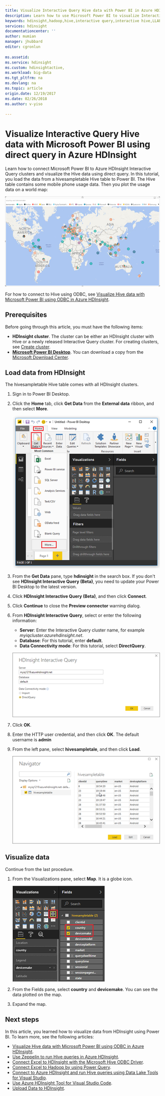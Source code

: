 ```yaml
---
title: Visualize Interactive Query Hive data with Power BI in Azure HDInsight
description: Learn how to use Microsoft Power BI to visualize Interactive Query Hive data processed by Azure HDInsight.
keywords: hdinsight,hadoop,hive,interactive query,interactive hive,LLAP,directquery 
services: hdinsight
documentationcenter: ''
author: mumian
manager: jhubbard
editor: cgronlun

ms.assetid: 
ms.service: hdinsight
ms.custom: hdinsightactive,
ms.workload: big-data
ms.tgt_pltfrm: na
ms.devlang: na
ms.topic: article
origin.date: 12/19/2017
ms.date: 02/26/2018
ms.author: v-yiso

---
```

# Visualize Interactive Query Hive data with Microsoft Power BI using direct query in Azure HDInsight

Learn how to connect Microsoft Power BI to Azure HDInsight Interactive Query clusters and visualize the Hive data using direct query. In this tutorial, you load the data from a hivesampletable Hive table to Power BI. The Hive table contains some mobile phone usage data. Then you plot the usage data on a world map:

![HDInsight Power BI the map report](./media/apache-hadoop-connect-hive-power-bi-directquery/hdinsight-power-bi-visualization.png)

For how to connect to Hive using ODBC, see [Visualize Hive data with Microsoft Power BI using ODBC in Azure HDInsight](../hadoop/apache-hadoop-connect-hive-power-bi.md). 

## Prerequisites
Before going through this article, you must have the following items:

* **HDInsight cluster**. The cluster can be either an HDInsight cluster with Hive or a newly released Interactive Query cluster. For creating clusters, see [Create cluster](../hadoop/apache-hadoop-linux-tutorial-get-started.md#create-cluster).
* **[Microsoft Power BI Desktop](https://powerbi.microsoft.com/desktop/)**. You can download a copy from the [Microsoft Download Center](https://www.microsoft.com/download/details.aspx?id=45331).

## Load data from HDInsight

The hivesampletable Hive table comes with all HDInsight clusters.

1. Sign in to Power BI Desktop.
2. Click the **Home** tab, click **Get Data** from the **External data** ribbon, and then select **More**.

    ![HDInsight Power BI open data](./media/apache-hadoop-connect-hive-power-bi-directquery/hdinsight-power-bi-open-odbc.png)
3. From the **Get Data** pane, type **hdinsight** in the search box. If you don't see **HDInsight Interactive Query (Beta)**, you need to update your Power BI Desktop to the latest version.
4. Click **HDInsight Interactive Query (Beta)**, and then click **Connect**.
5. Click **Continue** to close the **Preview connector** warning dialog.
6. From **HDInsight Interactive Query**, select or enter the following information:

    - **Server**: Enter the Interactive Query cluster name, for example *myiqcluster.azurehdinsight.net*.
    - **Database**: For this tutorial, enter **default**.
    - **Data Connectivity mode**: For this tutorial, select **DirectQuery**.

    ![HDInsight interactive query power bi directquery connect](./media/apache-hadoop-connect-hive-power-bi-directquery/hdinsight-interactive-query-power-bi-connect.png)
7. Click **OK**.
8. Enter the HTTP user credential, and then click **OK**.  The default username is **admin**
9. From the left pane, select **hivesampletale**, and then click **Load**.

    ![HDInsight interactive query power bi hivesampletable](./media/apache-hadoop-connect-hive-power-bi-directquery/hdinsight-interactive-query-power-bi-hivesampletable.png)

## Visualize data

Continue from the last procedure.

1. From the Visualizations pane, select **Map**.  It is a globe icon.

    ![HDInsight Power BI customizes report](./media/apache-hadoop-connect-hive-power-bi-directquery/hdinsight-power-bi-customize.png)
2. From the Fields pane, select **country** and **devicemake**. You can see the data plotted on the map.
3. Expand the map.

## Next steps
In this article, you learned how to visualize data from HDInsight using Power BI.  To learn more, see the following articles:

* [Visualize Hive data with Microsoft Power BI using ODBC in Azure HDInsight](../hadoop/apache-hadoop-connect-hive-power-bi.md). 
* [Use Zeppelin to run Hive queries in Azure HDInsight](./../hdinsight-connect-hive-zeppelin.md).
* [Connect Excel to HDInsight with the Microsoft Hive ODBC Driver](../hadoop/apache-hadoop-connect-excel-hive-odbc-driver.md).
* [Connect Excel to Hadoop by using Power Query](../hadoop/apache-hadoop-connect-excel-power-query.md).
* [Connect to Azure HDInsight and run Hive queries using Data Lake Tools for Visual Studio](../hadoop/apache-hadoop-visual-studio-tools-get-started.md).
* [Use Azure HDInsight Tool for Visual Studio Code](../hdinsight-for-vscode.md).
* [Upload Data to HDInsight](./../hdinsight-upload-data.md).
